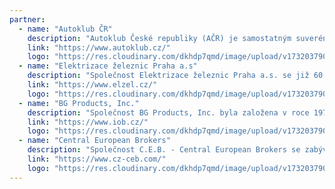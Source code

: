 ```yaml
---
partner:
  - name: "Autoklub ČR"
    description: "Autoklub České republiky (AČR) je samostatným suverénním a dobrovolným spolkem zájemců o motorismus a činnost v AČR. Zároveň je právním nástupcem Československého autoklubu, který byl právním nástupcem Autoklubu republiky Československé. AČR je pokračovatelem činnosti Českého autoklubu."
    link: "https://www.autoklub.cz/"
    logo: "https://res.cloudinary.com/dkhdp7qmd/image/upload/v1732037900/autoklub_lajwzh.jpg"
  - name: "Elektrizace železnic Praha a.s"
    description: "Společnost Elektrizace železnic Praha a.s. se již 60 let specializuje na vývoj, projektování, výrobu a montáž pevných trakčních zařízení pro železnici a městskou hromadnou dopravu. Nejdůležitějším produktem jsou trakční vedení pro železnici, tramvajovou a trolejbusovou dopravu. Dalším významným oborem činnosti společnosti jsou dodávky elektrotechnologických celků pro elektrickou trakci v podobě trakčních napájecích stanic, měníren, spínacích stanic, trafostanice a elektrického předtápěcího zařízení. Společnost neustále prochází soustavnou a komplexní modernizací, která z ní činí jednoho z nejvýznamnějších dodavatelů v rámci železniční infrastruktury v České republice."
    link: "https://www.elzel.cz/"
    logo: "https://res.cloudinary.com/dkhdp7qmd/image/upload/v1732037900/elektrizaceZeleznic_acnfvb.jpg"
  - name: "BG Products, Inc."
    description: "Společnost BG Products, Inc. byla založena v roce 1971 v USA. V úzké spolupráci s předními výrobci automobilů vyvíjí a vyrábí unikátní speciální chemicko-technologické kapaliny k profesionální údržbě vozového parku. Výrobky BG Products prodlužují životnost vozidel, navrací původní výkon a snižují provozní náklady. Společnost je průkopníkem v bezdemontážní metodě čištění vstřikovacích jednotek, filtrů pevných částic DPF a celkové dekarbonizaci motorů a převodovek. Výhradním distributorem amerických výrobků BG Products pro český a slovenský trh je společnost I.O.B., spol. s r.o."
    link: "https://www.iob.cz/"
    logo: "https://res.cloudinary.com/dkhdp7qmd/image/upload/v1732037902/bg-products_zfq9s1.jpg"
  - name: "Central European Brokers"
    description: "Společnost C.E.B. - Central European Brokers se zabývá zprostředkováním pojištění s registracemi pojišťovacího makléře i agenta. Základní kapitál ve výši 2 mil. Kč je stoprocentně splacen. Se všemi významnými pojišťovnami má podepsané smlouvy o zprostředkování pojištění, což garantuje zajištění těch nejlepších podmínek pro klienty a absolutní nezávislost."
    link: "https://www.cz-ceb.com/"
    logo: "https://res.cloudinary.com/dkhdp7qmd/image/upload/v1732037900/ceb_zprm2x.jpg"
---
```

